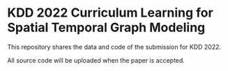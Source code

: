 # KDD 2022 Curriculum Learning for Spatial Temporal Graph Modeling

This repository shares the data and code of the submission for KDD 2022.

All source code will be uploaded when the paper is accepted.
